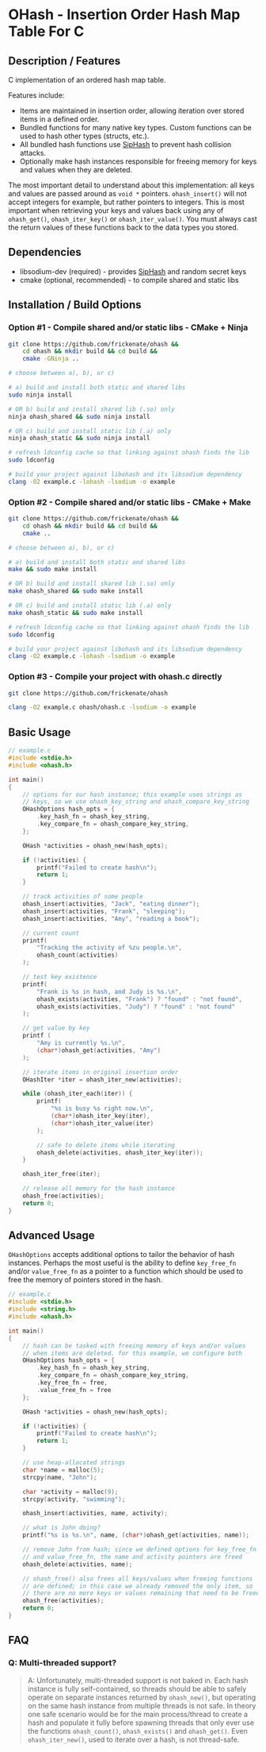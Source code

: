# OHash - Insertion Order Hash Map Table For C

## Description / Features

C implementation of an ordered hash map table.

Features include:

- Items are maintained in insertion order, allowing iteration over stored items in a defined order.
- Bundled functions for many native key types. Custom functions can be used to hash other types (structs, etc.).
- All bundled hash functions use [SipHash](https://131002.net/siphash/) to prevent hash collision attacks.
- Optionally make hash instances responsible for freeing memory for keys and values when they are deleted.

The most important detail to understand about this implementation: all
keys and values are passed around as `void *` pointers. `ohash_insert()`
will not accept integers for example, but rather pointers to integers. This
is most important when retrieving your keys and values back using any of
`ohash_get()`, `ohash_iter_key()` or `ohash_iter_value()`. You must always
cast the return values of these functions back to the data types you stored.

## Dependencies

* libsodium-dev (required) - provides [SipHash](https://131002.net/siphash/) and random secret keys
* cmake (optional, recommended) - to compile shared and static libs

## Installation / Build Options

### Option #1 - Compile shared and/or static libs - CMake + Ninja

```bash
git clone https://github.com/frickenate/ohash &&
    cd ohash && mkdir build && cd build &&
    cmake -GNinja ..

# choose between a), b), or c)

# a) build and install both static and shared libs
sudo ninja install

# OR b) build and install shared lib (.so) only
ninja ohash_shared && sudo ninja install

# OR c) build and install static lib (.a) only
ninja ohash_static && sudo ninja install

# refresh ldconfig cache so that linking against ohash finds the lib
sudo ldconfig

# build your project against libohash and its libsodium dependency
clang -O2 example.c -lohash -lsodium -o example
```

### Option #2 - Compile shared and/or static libs - CMake + Make

```bash
git clone https://github.com/frickenate/ohash &&
    cd ohash && mkdir build && cd build &&
    cmake ..

# choose between a), b), or c)

# a) build and install both static and shared libs
make && sudo make install

# OR b) build and install shared lib (.so) only
make ohash_shared && sudo make install

# OR c) build and install static lib (.a) only
make ohash_static && sudo make install

# refresh ldconfig cache so that linking against ohash finds the lib
sudo ldconfig

# build your project against libohash and its libsodium dependency
clang -O2 example.c -lohash -lsodium -o example
```

### Option #3 - Compile your project with ohash.c directly

```bash
git clone https://github.com/frickenate/ohash

clang -O2 example.c ohash/ohash.c -lsodium -o example
```

## Basic Usage

```c
// example.c
#include <stdio.h>
#include <ohash.h>

int main()
{
    // options for our hash instance; this example uses strings as
    // keys, so we use ohash_key_string and ohash_compare_key_string
    OHashOptions hash_opts = {
        .key_hash_fn = ohash_key_string,
        .key_compare_fn = ohash_compare_key_string,
    };

    OHash *activities = ohash_new(hash_opts);

    if (!activities) {
        printf("Failed to create hash\n");
        return 1;
    }

    // track activities of some people
    ohash_insert(activities, "Jack", "eating dinner");
    ohash_insert(activities, "Frank", "sleeping");
    ohash_insert(activities, "Amy", "reading a book");

    // current count
    printf(
        "Tracking the activity of %zu people.\n",
        ohash_count(activities)
    );

    // test key existence
    printf(
        "Frank is %s in hash, and Judy is %s.\n",
        ohash_exists(activities, "Frank") ? "found" : "not found",
        ohash_exists(activities, "Judy") ? "found" : "not found"
    );

    // get value by key
    printf (
        "Amy is currently %s.\n",
        (char*)ohash_get(activities, "Amy")
    );

    // iterate items in original insertion order
    OHashIter *iter = ohash_iter_new(activities);

    while (ohash_iter_each(iter)) {
        printf(
            "%s is busy %s right now.\n",
            (char*)ohash_iter_key(iter),
            (char*)ohash_iter_value(iter)
        );

        // safe to delete items while iterating
        ohash_delete(activities, ohash_iter_key(iter));
    }

    ohash_iter_free(iter);

    // release all memory for the hash instance
    ohash_free(activities);
    return 0;
}
```

## Advanced Usage

`OHashOptions` accepts additional options to tailor the behavior of hash
instances. Perhaps the most useful is the ability to define `key_free_fn`
and/or `value_free_fn` as a pointer to a function which should be used
to free the memory of pointers stored in the hash.

```c
// example.c
#include <stdio.h>
#include <string.h>
#include <ohash.h>

int main()
{
    // hash can be tasked with freeing memory of keys and/or values
    // when items are deleted. for this example, we configure both
    OHashOptions hash_opts = {
        .key_hash_fn = ohash_key_string,
        .key_compare_fn = ohash_compare_key_string,
        .key_free_fn = free,
        .value_free_fn = free
    };

    OHash *activities = ohash_new(hash_opts);

    if (!activities) {
        printf("Failed to create hash\n");
        return 1;
    }

    // use heap-allocated strings
    char *name = malloc(5);
    strcpy(name, "John");

    char *activity = malloc(9);
    strcpy(activity, "swimming");

    ohash_insert(activities, name, activity);

    // what is John doing?
    printf("%s is %s.\n", name, (char*)ohash_get(activities, name));

    // remove John from hash; since we defined options for key_free_fn
    // and value_free_fn, the name and activity pointers are freed
    ohash_delete(activities, name);

    // ohash_free() also frees all keys/values when freeing functions
    // are defined; in this case we already removed the only item, so
    // there are no more keys or values remaining that need to be freed
    ohash_free(activities);
    return 0;
}
```

## FAQ

### Q: Multi-threaded support?

> A: Unfortunately, multi-threaded support is not baked in. Each hash
instance is fully self-contained, so threads should be able to safely
operate on separate instances returned by `ohash_new()`, but operating
on the same hash instance from multiple threads is not safe. In theory
one safe scenario would be for the main process/thread to create a hash
and populate it fully before spawning threads that only ever use the
functions `ohash_count()`, `ohash_exists()` and `ohash_get()`. Even
`ohash_iter_new()`, used to iterate over a hash, is not thread-safe.
